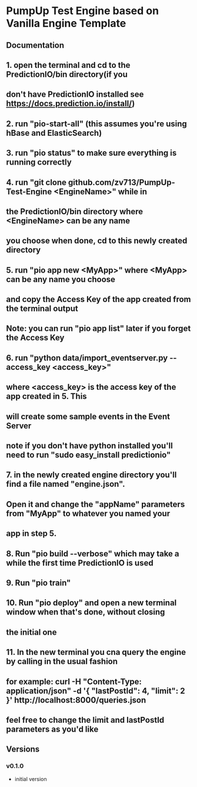 # PumpUp Test Engine based on Vanilla Engine Template

## Documentation

## 1. open the terminal and cd to the PredictionIO/bin directory(if you
## don't have PredictionIO installed see https://docs.prediction.io/install/)
## 2. run "pio-start-all" (this assumes you're using hBase and ElasticSearch)
## 3. run "pio status" to make sure everything is running correctly
## 4. run "git clone github.com/zv713/PumpUp-Test-Engine \<EngineName\>" while in
## the PredictionIO/bin directory where \<EngineName\> can be any name
## you choose when done, cd to this newly created directory
## 5. run "pio app new \<MyApp\>" where \<MyApp\> can be any name you choose
## and copy the Access Key of the app created from the terminal output
## Note: you can run "pio app list" later if you forget the Access Key
## 6. run "python data/import_eventserver.py --access_key \<access_key\>"
## where \<access_key\> is the access key of the app created in 5. This 
## will create some sample events in the Event Server
## note if you don't have python installed you'll need to run "sudo easy_install predictionio"
## 7. in the newly created engine directory you'll find a file named "engine.json".
## Open it and change the "appName" parameters from "MyApp" to whatever you named your 
## app in step 5.
## 8. Run "pio build --verbose" which may take a while the first time PredictionIO is used
## 9. Run "pio train"
## 10. Run "pio deploy" and open a new terminal window when that's done, without closing
## the initial one
## 11. In the new terminal you cna query the engine by calling in the usual fashion 
## for example: curl -H "Content-Type: application/json" -d '{ "lastPostId": 4, "limit": 2 }' http://localhost:8000/queries.json
## feel free to change the limit and lastPostId parameters as you'd like


## Versions

### v0.1.0

- initial version
